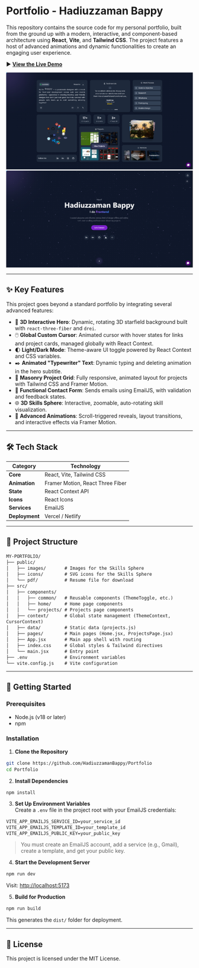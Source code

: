 # Portfolio - Hadiuzzaman Bappy

This repository contains the source code for my personal portfolio, built from the ground up with a modern, interactive, and component-based architecture using **React**, **Vite**, and **Tailwind CSS**. The project features a host of advanced animations and dynamic functionalities to create an engaging user experience.

▶️ **[View the Live Demo](<-- Add your deployment link here -->)**  

![Home Preview](/public/images/demo/home.png)
![Project Preview](/public/images/demo/projects.png)

---

## ✨ Key Features

This project goes beyond a standard portfolio by integrating several advanced features:

- 🌌 **3D Interactive Hero**: Dynamic, rotating 3D starfield background built with `react-three-fiber` and `drei`.
- 🖱️ **Global Custom Cursor**: Animated cursor with hover states for links and project cards, managed globally with React Context.
- 🌓 **Light/Dark Mode**: Theme-aware UI toggle powered by React Context and CSS variables.
- ✒️ **Animated "Typewriter" Text**: Dynamic typing and deleting animation in the hero subtitle.
- 🧱 **Masonry Project Grid**: Fully responsive, animated layout for projects with Tailwind CSS and Framer Motion.
- 📧 **Functional Contact Form**: Sends emails using EmailJS, with validation and feedback states.
- 🌐 **3D Skills Sphere**: Interactive, zoomable, auto-rotating skill visualization.
- 🚀 **Advanced Animations**: Scroll-triggered reveals, layout transitions, and interactive effects via Framer Motion.

---

## 🛠️ Tech Stack

| Category         | Technology |
|------------------|------------|
| **Core**         | React, Vite, Tailwind CSS |
| **Animation**    | Framer Motion, React Three Fiber |
| **State**        | React Context API |
| **Icons**        | React Icons |
| **Services**     | EmailJS |
| **Deployment**   | Vercel / Netlify |

---

## 📂 Project Structure

```
MY-PORTFOLIO/
├── public/
│   ├── images/       # Images for the Skills Sphere
│   ├── icons/        # SVG icons for the Skills Sphere
│   └── pdf/          # Resume file for download
├── src/
│   ├── components/
│   │   ├── common/   # Reusable components (ThemeToggle, etc.)
│   │   ├── home/     # Home page components
│   │   └── projects/ # Projects page components
│   ├── context/      # Global state management (ThemeContext, CursorContext)
│   ├── data/         # Static data (projects.js)
│   ├── pages/        # Main pages (Home.jsx, ProjectsPage.jsx)
│   ├── App.jsx       # Main app shell with routing
│   ├── index.css     # Global styles & Tailwind directives
│   └── main.jsx      # Entry point
├── .env              # Environment variables
└── vite.config.js    # Vite configuration
```

---

## 🚀 Getting Started

### Prerequisites

- Node.js (v18 or later)
- npm

### Installation

1. **Clone the Repository**

```bash
git clone https://github.com/HadiuzzamanBappy/Portfolio
cd Portfolio
```

2. **Install Dependencies**

```bash
npm install
```

3. **Set Up Environment Variables**  
Create a `.env` file in the project root with your EmailJS credentials:

```env
VITE_APP_EMAILJS_SERVICE_ID=your_service_id
VITE_APP_EMAILJS_TEMPLATE_ID=your_template_id
VITE_APP_EMAILJS_PUBLIC_KEY=your_public_key
```

> You must create an EmailJS account, add a service (e.g., Gmail), create a template, and get your public key.

4.  **Start the Development Server**

```bash
npm run dev
```

Visit: [http://localhost:5173](http://localhost:5173)

5. **Build for Production**

```bash
npm run build
```

This generates the `dist/` folder for deployment.

---

## 📜 License

This project is licensed under the MIT License.
